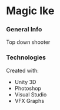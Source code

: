 # Magic Ike

### General Info
Top down shooter

### Technologies
Created with:
* Unity 3D
* Photoshop
* Visual Studio
* VFX Graphs
